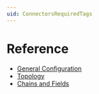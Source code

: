 ```yaml
---
uid: ConnectorsRequiredTags
---
```


# Reference

- [General Configuration](xref:ConnectorsRequiredTagsGeneralInformation)
- [Topology](xref:ConnectorsRequiredTagsTopology)
- [Chains and Fields](xref:ConnectorsRequiredTagsChainsAndFields)